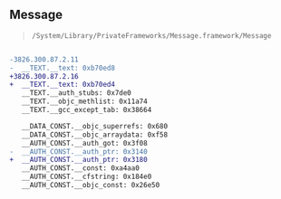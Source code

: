 ## Message

> `/System/Library/PrivateFrameworks/Message.framework/Message`

```diff

-3826.300.87.2.11
-  __TEXT.__text: 0xb70ed8
+3826.300.87.2.16
+  __TEXT.__text: 0xb70ed4
   __TEXT.__auth_stubs: 0x7de0
   __TEXT.__objc_methlist: 0x11a74
   __TEXT.__gcc_except_tab: 0x38664

   __DATA_CONST.__objc_superrefs: 0x680
   __DATA_CONST.__objc_arraydata: 0xf58
   __AUTH_CONST.__auth_got: 0x3f08
-  __AUTH_CONST.__auth_ptr: 0x3140
+  __AUTH_CONST.__auth_ptr: 0x3180
   __AUTH_CONST.__const: 0xa4aa0
   __AUTH_CONST.__cfstring: 0x184e0
   __AUTH_CONST.__objc_const: 0x26e50

```

